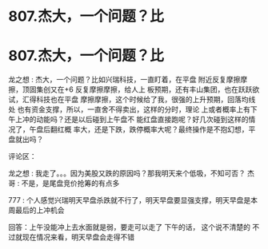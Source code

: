 # 807.杰大，一个问题？比

# 807.杰大，一个问题？比

龙之想 : 杰大，一个问题？比如兴瑞科技，一直盯着，在平盘 附近反复摩擦摩擦，顶固集创又在+6 反复摩擦摩擦，给人上 板预期，还有丰山集团，也在跃跃欲试，汇得科技也在平盘 摩擦摩擦，这个时候给了我，很强的上升预期，回落均线处 也有资金支撑，所以，一直舍不得卖出，这样的分时，理论 上或者概率上有下午上冲的动能吗？还是以后碰到上午盘不 能红盘直接跑呢？好几次碰到这样的情况了，午盘后翻红概 率大，还是下跌，跌停概率大呢？最终操作是不抱幻想，平 盘就出吗？

评论区：

龙之想 : 我走了。。。因为美股又跌的原因吗？那我明天来个低吸，不知可否？ 杰哥 : 不是，是尾盘竞价抢筹的有点多

777 : 个人感觉兴瑞明天早盘杀跌就不行了，明天早盘要显强支撑，明天早盘是本周最后的上冲机会

回答：上午没能冲上去水面就是弱，要走可以走了 下午的话， 这个说不清楚的 不过就现在情况来看，明天早盘会走得不错